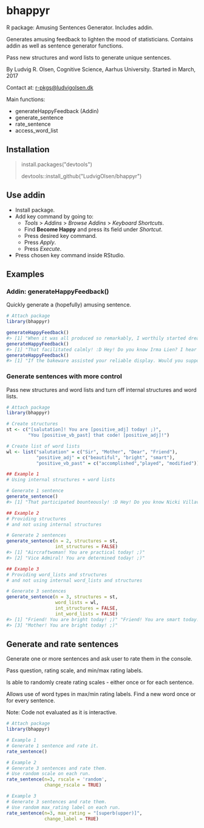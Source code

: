 
<!-- README.md is generated from README.Rmd. Please edit that file -->
bhappyr
=======

R package: Amusing Sentences Generator. Includes addin.

Generates amusing feedback to lighten the mood of statisticians. Contains addin as well as sentence generator functions.

Pass new structures and word lists to generate unique sentences.

By Ludvig R. Olsen,
Cognitive Science, Aarhus University.
Started in March, 2017

Contact at: <r-pkgs@ludvigolsen.dk>

Main functions:

-   generateHappyFeedback (Addin)
-   generate\_sentence
-   rate\_sentence
-   access\_word\_list

Installation
------------

> install.packages("devtools")
>
> devtools::install\_github("LudvigOlsen/bhappyr")

Use addin
---------

-   Install package.
-   Add key command by going to:
    -   *Tools* &gt; *Addins* &gt; *Browse Addins* &gt; *Keyboard Shortcuts*.
    -   Find **Become Happy** and press its field under *Shortcut*.
    -   Press desired key command.
    -   Press *Apply*.
    -   Press *Execute*.
-   Press chosen key command inside RStudio.

Examples
--------

### Addin: generateHappyFeedback()

Quickly generate a (hopefully) amusing sentence.

``` r
# Attach package
library(bhappyr)

generateHappyFeedback()
#> [1] "When it was all produced so remarkably, I worthily started dreaming about you at night :) <3"
generateHappyFeedback()
#> [1] "That facilitated calmly! :D Hey! Do you know Irma Lien? I hear she is single! ;)"
generateHappyFeedback()
#> [1] "If the bakeware assisted your reliable display. Would you support it? These are the questions facing a spasm nowadays."
```

### Generate sentences with more control

Pass new structures and word lists and turn off internal structures and word lists.

``` r
# Attach package
library(bhappyr)

# Create structures
st <- c("[salutation]! You are [positive_adj] today! ;)",
        "You [positive_vb_past] that code! [positive_adj]!")

# Create list of word lists
wl <- list("salutation" = c("Sir", "Mother", "Dear", "Friend"),
           "positive_adj" = c("beautiful", "bright", "smart"),
           "positive_vb_past" = c("accomplished","played", "modified"))

## Example 1
# Using internal structures + word lists

# Generate 1 sentence
generate_sentence()
#> [1] "That participated bounteously! :D Hey! Do you know Nicki Villavicencio? I hear she is single! ;)"

## Example 2
# Providing structures
# and not using internal structures

# Generate 2 sentences
generate_sentence(n = 2, structures = st,
                  int_structures = FALSE)
#> [1] "Aircraftwoman! You are practical today! ;)"
#> [2] "Vice Admiral! You are determined today! ;)"

## Example 3
# Providing word_lists and structures
# and not using internal word_lists and structures

# Generate 3 sentences
generate_sentence(n = 3, structures = st,
                  word_lists = wl,
                  int_structures = FALSE,
                  int_word_lists = FALSE)
#> [1] "Friend! You are bright today! ;)" "Friend! You are smart today! ;)" 
#> [3] "Mother! You are bright today! ;)"
```

Generate and rate sentences
---------------------------

Generate one or more sentences and ask user to rate them in the console.

Pass question, rating scale, and min/max rating labels.

Is able to randomly create rating scales - either once or for each sentence.

Allows use of word types in max/min rating labels. Find a new word once or for every sentence.

Note: Code not evaluated as it is interactive.

``` r
# Attach package
library(bhappyr)

# Example 1
# Generate 1 sentence and rate it.
rate_sentence()

# Example 2
# Generate 3 sentences and rate them.
# Use random scale on each run.
rate_sentence(n=3, rscale = 'random',
              change_rscale = TRUE)

# Example 3
# Generate 3 sentences and rate them.
# Use random max_rating label on each run.
rate_sentence(n=3, max_rating = "[superb(upper)]",
              change_label = TRUE)
```
